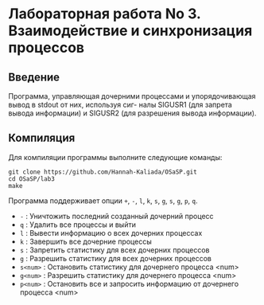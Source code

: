 <h1>Лабораторная работа No 3. Взаимодействие и синхронизация процессов</h1>

<h2>Введение</h2>
<p>Программа, управляющая дочерними процессами и упорядочивающая вывод в stdout от них, используя сиг-
налы SIGUSR1 (для запрета вывода информации) и SIGUSR2 (для разрешения вывода информации).</p>

<h2>Компиляция</h2>
<p>Для компиляции программы выполните следующие команды:</p>
<pre>
<code>git clone https://github.com/Hannah-Kaliada/OSaSP.git</code>
<code>cd OSaSP/lab3</code>
<code>make</code>
</pre>
    Программа поддерживает опции <code>+</code>, <code>-</code>, <code>l</code>, <code>k</code>,
      <code>s</code>, <code>g</code>, <code>s<num></code>, <code>g<num></code>, <code>p<num></code>, <code>q</code>.</li>
      <ul>
    <li><code>-</code> : Уничтожить последний созданный дочерний процесс</li>
    <li><code>q</code> : Удалить все процессы и выйти</li>
    <li><code>l</code> : Вывести информацию о всех дочерних процессах</li>
    <li><code>k</code> : Завершить все дочерние процессы</li>
    <li><code>s</code> : Запретить статистику для всех дочерних процессов</li>
    <li><code>g</code> : Разрешить статистику для всех дочерних процессов</li>
    <li><code>s&lt;num&gt;</code> : Остановить статистику для дочернего процесса &lt;num&gt;</li>
    <li><code>g&lt;num&gt;</code> : Разрешить статистику для дочернего процесса &lt;num&gt;</li>
    <li><code>p&lt;num&gt;</code> : Остановить все и запросить информацию от дочернего процесса &lt;num&gt;</li>
</ul>

